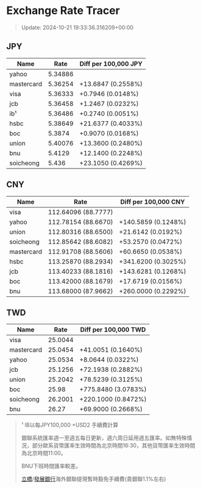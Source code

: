# Exchange Rate Tracer

> Update: 2024-10-21 19:33:36.316209+00:00

## JPY

| Name       |    Rate | Diff per 100,000 JPY   |
|------------|---------|------------------------|
| yahoo      | 5.34886 |                        |
| mastercard | 5.36254 | +13.6847 (0.2558%)     |
| visa       | 5.36333 | +0.7946 (0.0148%)      |
| jcb        | 5.36458 | +1.2467 (0.0232%)      |
| ib¹        | 5.36486 | +0.2740 (0.0051%)      |
| hsbc       | 5.38649 | +21.6377 (0.4033%)     |
| boc        | 5.3874  | +0.9070 (0.0168%)      |
| union      | 5.40076 | +13.3600 (0.2480%)     |
| bnu        | 5.4129  | +12.1400 (0.2248%)     |
| soicheong  | 5.436   | +23.1050 (0.4269%)     |

## CNY

| Name       | Rate                | Diff per 100,000 CNY   |
|------------|---------------------|------------------------|
| visa       | 112.64096	(88.7777) |                        |
| yahoo      | 112.78154	(88.6670) | +140.5859 (0.1248%)    |
| union      | 112.80316	(88.6500) | +21.6142 (0.0192%)     |
| soicheong  | 112.85642	(88.6082) | +53.2570 (0.0472%)     |
| mastercard | 112.91708	(88.5606) | +60.6650 (0.0538%)     |
| hsbc       | 113.25870	(88.2934) | +341.6200 (0.3025%)    |
| jcb        | 113.40233	(88.1816) | +143.6281 (0.1268%)    |
| boc        | 113.42000	(88.1679) | +17.6719 (0.0156%)     |
| bnu        | 113.68000	(87.9662) | +260.0000 (0.2292%)    |

## TWD

| Name       |    Rate | Diff per 100,000 TWD   |
|------------|---------|------------------------|
| visa       | 25.0044 |                        |
| mastercard | 25.0454 | +41.0051 (0.1640%)     |
| yahoo      | 25.0534 | +8.0644 (0.0322%)      |
| jcb        | 25.1256 | +72.1938 (0.2882%)     |
| union      | 25.2042 | +78.5239 (0.3125%)     |
| boc        | 25.98   | +775.8480 (3.0783%)    |
| soicheong  | 26.2001 | +220.1000 (0.8472%)    |
| bnu        | 26.27   | +69.9000 (0.2668%)     |


> ¹ IB以每JPY100,000 +USD2 手續費計算
>
> 銀聯系統匯率週一至週五每日更新，週六周日延用週五匯率。如無特殊情況，部分歐系貨幣匯率生效時間為北京時間16:30，其他貨幣匯率生效時間為北京時間11:00。
>
> BNU下班時間匯率較差。
>
> [立橋](https://www.wlbank.com.mo/uploads/ueditor/file/20181211/1544536513900230.pdf)/[發展銀行](https://www.mdb.com.mo/Service_Charges_20230728.pdf)海外銀聯提現暫時豁免手續費(貴銀聯1.1%左右)

